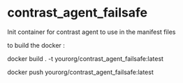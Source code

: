 # contrast_agent_failsafe
Init container for contrast agent to use in the manifest files


to build the docker : 

docker build . -t yourorg/contrast_agent_failsafe:latest


docker push yourorg/contrast_agent_failsafe:latest

